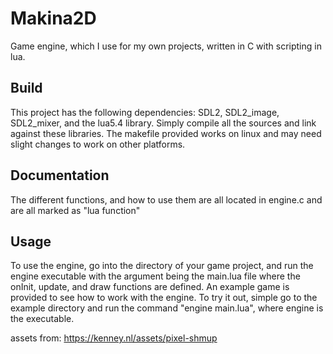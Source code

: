 # Makina2D
Game engine, which I use for my own projects, written in C with scripting in lua.

## Build
This project has the following dependencies: SDL2, SDL2_image, SDL2_mixer, and the lua5.4 library.
Simply compile all the sources and link against these libraries. The makefile provided works on linux and may need slight changes to work on other platforms.

## Documentation
The different functions, and how to use them are all located in engine.c and are all marked as "lua function"

## Usage
To use the engine, go into the directory of your game project, and run the engine executable with the argument being the main.lua file where the onInit, update, and draw functions are defined.
An example game is provided to see how to work with the engine.
To try it out, simple go to the example directory and run the command "engine main.lua", where engine is the executable.

assets from: https://kenney.nl/assets/pixel-shmup
